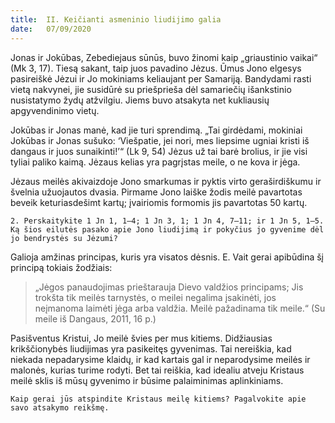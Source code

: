 ```yaml
---
title:  II. Keičianti asmeninio liudijimo galia
date:   07/09/2020
---
```


Jonas ir Jokūbas, Zebediejaus sūnūs, buvo žinomi kaip „griaustinio vaikai“ (Mk 3, 17). Tiesą sakant, taip juos pavadino Jėzus. Ūmus Jono elgesys pasireiškė Jėzui ir Jo mokiniams keliaujant per Samariją. Bandydami rasti vietą nakvynei, jie susidūrė su priešprieša dėl samariečių išankstinio nusistatymo žydų atžvilgiu. Jiems buvo atsakyta net kukliausių apgyvendinimo vietų.

Jokūbas ir Jonas manė, kad jie turi sprendimą. „Tai girdėdami, mokiniai Jokūbas ir Jonas sušuko: ‘Viešpatie, jei nori, mes liepsime ugniai kristi iš dangaus ir juos sunaikinti!ʼ“ (Lk 9, 54) Jėzus už tai barė brolius, ir jie visi tyliai paliko kaimą. Jėzaus kelias yra pagrįstas meile, o ne kova ir jėga.

Jėzaus meilės akivaizdoje Jono smarkumas ir pyktis virto geraširdiškumu ir švelnia užuojautos dvasia. Pirmame Jono laiške žodis meilė pavartotas beveik keturiasdešimt kartų; įvairiomis formomis jis pavartotas 50 kartų.

`2. Perskaitykite 1 Jn 1, 1–4; 1 Jn 3, 1; 1 Jn 4, 7–11; ir 1 Jn 5, 1–5. Ką šios eilutės pasako apie Jono liudijimą ir pokyčius jo gyvenime dėl jo bendrystės su Jėzumi?`
														
Galioja amžinas principas, kuris yra visatos dėsnis. E. Vait gerai apibūdina šį principą tokiais žodžiais: 

> <p></p>
> „Jėgos panaudojimas prieštarauja Dievo valdžios principams; Jis trokšta tik meilės tarnystės, o meilei negalima įsakinėti, jos neįmanoma laimėti jėga arba valdžia. Meilė pažadinama tik meile.“ (Su meile iš Dangaus, 2011, 16 p.)

Pasišventus Kristui, Jo meilė švies per mus kitiems. Didžiausias krikščionybės liudijimas yra pasikeitęs gyvenimas. Tai nereiškia, kad niekada nepadarysime klaidų, ir kad kartais gal ir neparodysime meilės ir malonės, kurias turime rodyti. Bet tai reiškia, kad idealiu atveju Kristaus meilė sklis iš mūsų gyvenimo ir būsime palaiminimas aplinkiniams.

`Kaip gerai jūs atspindite Kristaus meilę kitiems? Pagalvokite apie savo atsakymo reikšmę.`
